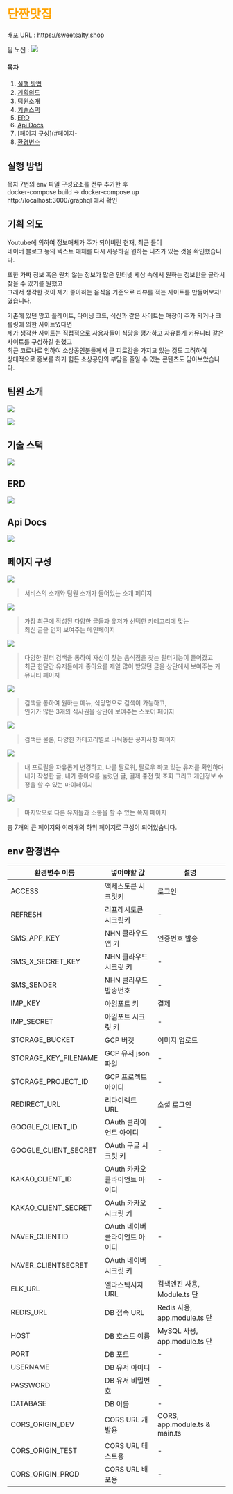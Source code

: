 # <span style="color:orange"> 단짠맛집 </span>

배포 URL : https://sweetsalty.shop

팀 노션 : [![](https://velog.velcdn.com/images/yukina1418/post/cc1e69ee-6376-4fb6-8ff5-ab3b7ecd0068/image.svg)](https://www.notion.so/dingco/8-79bf71f71eac424fac275e09407115fd)

#### 목차

1. [실행 방법](#실행-방법)
2. [기획의도](#기획-의도)   
3. [팀원소개](#팀원-소개)   
4. [기술스택](#기술-스택)   
5. [ERD](#erd)
6. [Api Docs](#api-docs)
7. [페이지 구성](#페이지-
8. [환경변수](#env-환경변수)

## 실행 방법

목차 7번의 env 파일 구성요소를 전부 추가한 후 <br>
docker-compose build -> docker-compose up <br>
http://localhost:3000/graphql 에서 확인

## 기획 의도

Youtube에 의하여 정보매체가 주가 되어버린 현재, 최근 들어 <br>
네이버 블로그 등의 텍스트 매체를 다시 사용하길 원하는 니즈가 있는 것을 확인했습니다.

또한 가짜 정보 혹은 원치 않는 정보가 많은 인터넷 세상 속에서 원하는 정보만을 골라서 찾을 수 있기를 원했고 <br>
그래서 생각한 것이 제가 좋아하는 음식을 기준으로 리뷰를 적는 사이트를 만들어보자!였습니다.

기존에 있던 망고 플레이트, 다이닝 코드, 식신과 같은 사이트는 매장이 주가 되거나 크롤링에 의한 사이트였다면 <br>
제가 생각한 사이트는 직접적으로 사용자들이 식당을 평가하고 자유롭게 커뮤니티 같은 사이트를 구성하길 원했고 <br>
최근 코로나로 인하여 소상공인분들께서 큰 피로감을 가지고 있는 것도 고려하여 <br>
상대적으로 홍보를 하기 힘든 소상공인의 부담을 줄일 수 있는 콘텐츠도 담아보았습니다.

## 팀원 소개

![](https://velog.velcdn.com/images/yukina1418/post/46fa979d-1ef1-4830-b331-bb7b6f8aff63/image.png)

![](https://velog.velcdn.com/images/yukina1418/post/7a983632-af4b-4e21-a24d-844ca2a7f16e/image.png)

## 기술 스택

![](https://velog.velcdn.com/images/yukina1418/post/f34d612c-4cf9-4f8d-8306-e775556943e5/image.png)

## ERD

![](https://velog.velcdn.com/images/yukina1418/post/01b2e9d2-88b1-4a99-8c47-2246b7fc5a16/image.png)

## Api Docs

![](https://velog.velcdn.com/images/yukina1418/post/d7098b91-774d-4f87-9afc-d9132991e3af/image.png)

## 페이지 구성

![](https://velog.velcdn.com/images/yukina1418/post/398387ff-8f44-4ae4-81ab-b900a69b56fd/image.png)

> 서비스의 소개와 팀원 소개가 들어있는 소개 페이지

![](https://velog.velcdn.com/images/yukina1418/post/0be6c268-b66f-49a6-9276-e50c387860d8/image.png)


> 가장 최근에 작성된 다양한 글들과 유저가 선택한 카테고리에 맞는 <br>
최신 글을 먼저 보여주는 메인페이지

![](https://velog.velcdn.com/images/yukina1418/post/56caf548-ce6b-4bcd-b710-f7f3e7e1be58/image.png)

> 다양한 필터 검색을 통하여 자신이 찾는 음식점을 찾는 필터기능이 들어갔고 <br>
최근 한달간 유저들에게 좋아요를 제일 많이 받았던 글을 상단에서 보여주는 커뮤니티 페이지

![](https://velog.velcdn.com/images/yukina1418/post/15156e48-054e-4818-b9fc-b75c0533c4ba/image.png)

> 검색을 통하여 원하는 메뉴, 식당명으로 검색이 가능하고, <br>
인기가 많은 3개의 식사권을 상단에 보여주는 스토어 페이지

![](https://velog.velcdn.com/images/yukina1418/post/feffe5a8-a3b5-4468-bc53-0645001c4557/image.png)

> 검색은 물론, 다양한 카테고리별로 나눠놓은 공지사항 페이지

![](https://velog.velcdn.com/images/yukina1418/post/b87cb71a-f147-4f6c-8919-1f7c21e4fcff/image.png)

> 내 프로필을 자유롭게 변경하고, 나를 팔로워, 팔로우 하고 있는 유저를 확인하며 <br>
내가 작성한 글, 내가 좋아요를 눌렀던 글, 결제 충전 및 조회 그리고 개인정보 수정을 할 수 있는 마이페이지

![](https://velog.velcdn.com/images/yukina1418/post/0e287e31-392c-442d-944f-1a177e0c215f/image.png)

> 마지막으로 다른 유저들과 소통을 할 수 있는 쪽지 페이지

총 7개의 큰 페이지와 여러개의 하위 페이지로 구성이 되어있습니다.

## env 환경변수

|환경변수 이름|넣어야할 값| 설명|
|------|---|--------|
|ACCESS|액세스토큰 시크릿키|로그인|
|REFRESH|리프레시토큰 시크릿키|-|
|SMS_APP_KEY|NHN 클라우드 앱 키|인증번호 발송|
|SMS_X_SECRET_KEY|NHN 클라우드 시크릿 키|-|
|SMS_SENDER|NHN 클라우드 발송번호|-|
|IMP_KEY|아임포트 키|결제|
|IMP_SECRET|아임포트 시크릿 키|-|
|STORAGE_BUCKET|GCP 버켓|이미지 업로드|
|STORAGE_KEY_FILENAME|GCP 유저 json 파일|-|
|STORAGE_PROJECT_ID|GCP 프로젝트 아이디|-|
|REDIRECT_URL| 리다이렉트 URL | 소셜 로그인 |
|GOOGLE_CLIENT_ID| OAuth 클라이언트 아이디| -|
|GOOGLE_CLIENT_SECRET| OAuth 구글 시크릿 키| -|
|KAKAO_CLIENT_ID| OAuth 카카오 클라이언트 아이디| -|
|KAKAO_CLIENT_SECRET| OAuth 카카오 시크릿 키 |-|
|NAVER_CLIENTID| OAuth 네이버 클라이언트 아이디|-|
|NAVER_CLIENTSECRET| OAuth 네이버 시크릿 키|-|
|ELK_URL| 엘라스틱서치 URL| 검색엔진 사용, Module.ts 단|
|REDIS_URL| DB 접속 URL | Redis 사용,  app.module.ts 단|
|HOST| DB 호스트 이름|  MySQL 사용, app.module.ts 단|
|PORT|DB 포트|-|
|USERNAME| DB 유저 아이디| -|
|PASSWORD| DB 유저 비밀번호| -|
|DATABASE| DB 이름 | - |
|CORS_ORIGIN_DEV| CORS URL 개발용 | CORS, app.module.ts & main.ts|
|CORS_ORIGIN_TEST| CORS URL 테스트용| - |
|CORS_ORIGIN_PROD| CORS URL 배포용 | - |

